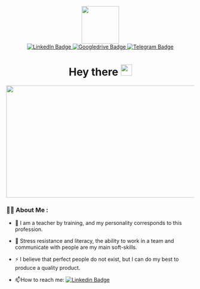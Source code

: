 <div id="header" align="center">
  <img src="https://media.giphy.com/media/paTz7UZbPfTZFRYnnB/giphy.gif" width="100"/>
</div>

<div id="badges" align="center">
  <a href="https://www.linkedin.com/in/irina-borodulina/">
    <img src="https://img.shields.io/badge/LinkedIn-blue?style=for-the-badge&logo=linkedin&logoColor=white" alt="LinkedIn Badge"/>
  </a>
  <a href="https://drive.google.com/drive/folders/1I9-7cuLTda_O7U-s2L7djPMMOW4XbpKi">
    <img src="https://img.shields.io/badge/MyPortfolio-red?style=for-the-badge&logo=googledrive&logoColor=white" alt="Googledrive Badge"/>
  </a>
  <a href="https://www.tme/irvasborodulina">
    <img src="https://img.shields.io/badge/Telegram-blue?style=for-the-badge&logo=telegram&logoColor=white" alt="Telegram Badge"/>
  </a>
</div>

<div id="badges" align="center">
  <img src="https://komarev.com/ghpvc/?username=irinaborodulina0311-github-username&style=flat-square&color=blue" alt=""/>
 </div>
 
 <div id="badges" align="center">
 <h1>Hey there <img src="https://media.giphy.com/media/hvRJCLFzcasrR4ia7z/giphy.gif" width="30px"/></h1>
 </div>
 
 <div align="center">
  <img src="https://media.giphy.com/media/l2R06WPHU4ae0H4LC/giphy.gif" width="600" height="300"/>
</div>

### :woman_technologist: About Me :
- :telescope: I am a teacher by training, and my personality corresponds to this profession. 

- :seedling: Stress resistance and literacy, the ability to work in a team and communicate with people are my main soft-skills.

- :zap: I believe that perfect people do not exist, but I can do my best to produce a quality product.

- :mailbox:How to reach me: [![Linkedin Badge](https://img.shields.io/badge/-Linkedin-blue?style=flat&logo=Linkedin&logoColor=white)](https://www.linkedin.com/in/irina-borodulina/)
